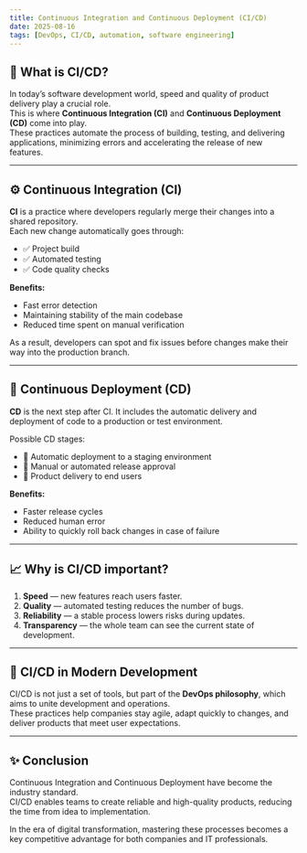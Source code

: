 ```yaml
---
title: Continuous Integration and Continuous Deployment (CI/CD)
date: 2025-08-16
tags: [DevOps, CI/CD, automation, software engineering]
---
```


## 🔄 What is CI/CD?  

In today’s software development world, speed and quality of product delivery play a crucial role.  
This is where **Continuous Integration (CI)** and **Continuous Deployment (CD)** come into play.  
These practices automate the process of building, testing, and delivering applications, minimizing errors and accelerating the release of new features.  

---

## ⚙️ Continuous Integration (CI)  

**CI** is a practice where developers regularly merge their changes into a shared repository.  
Each new change automatically goes through:  

- ✅ Project build  
- ✅ Automated testing  
- ✅ Code quality checks  

**Benefits:**  
- Fast error detection  
- Maintaining stability of the main codebase  
- Reduced time spent on manual verification  

As a result, developers can spot and fix issues before changes make their way into the production branch.  

---

## 🚀 Continuous Deployment (CD)  

**CD** is the next step after CI. It includes the automatic delivery and deployment of code to a production or test environment.  

Possible CD stages:  
- 🔹 Automatic deployment to a staging environment  
- 🔹 Manual or automated release approval  
- 🔹 Product delivery to end users  

**Benefits:**  
- Faster release cycles  
- Reduced human error  
- Ability to quickly roll back changes in case of failure  

---

## 📈 Why is CI/CD important?  

1. **Speed** — new features reach users faster.  
2. **Quality** — automated testing reduces the number of bugs.  
3. **Reliability** — a stable process lowers risks during updates.  
4. **Transparency** — the whole team can see the current state of development.  

---

## 🧩 CI/CD in Modern Development  

CI/CD is not just a set of tools, but part of the **DevOps philosophy**, which aims to unite development and operations.  
These practices help companies stay agile, adapt quickly to changes, and deliver products that meet user expectations.  

---

## ✨ Conclusion  

Continuous Integration and Continuous Deployment have become the industry standard.  
CI/CD enables teams to create reliable and high-quality products, reducing the time from idea to implementation.  

In the era of digital transformation, mastering these processes becomes a key competitive advantage for both companies and IT professionals.  

